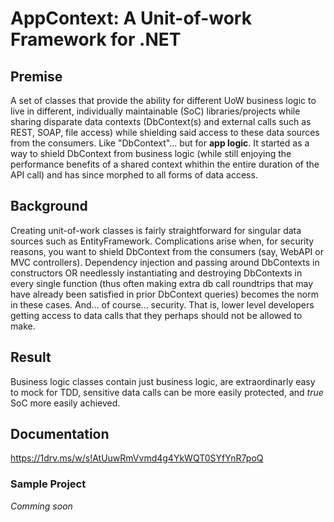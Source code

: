 # AppContext: A Unit-of-work Framework for .NET
## Premise
A set of classes that provide the ability for different UoW business logic to live in different, individually maintainable (SoC) libraries/projects while sharing disparate data contexts (DbContext(s) and external calls such as REST, SOAP, file access) while shielding said access to these data sources from the consumers. Like "DbContext"... but for **app logic**. It started as a way to shield DbContext from business logic (while still enjoying the performance benefits of a shared context whithin the entire duration of the API call) and has since morphed to all forms of data access.
## Background
Creating unit-of-work classes is fairly straightforward for singular data sources such as EntityFramework. Complications arise when, for security reasons, you want to shield DbContext from the consumers (say, WebAPI or MVC controllers). Dependency injection and passing around DbContexts in constructors OR needlessly instantiating and destroying DbContexts in every single function (thus often making extra db call roundtrips that may have already been satisfied in prior DbContext queries) becomes the norm in these cases. And... of course... security. That is, lower level  developers getting access to data calls that they perhaps should not be allowed to make.
## Result
Business logic classes contain just business logic, are extraordinarly easy to mock for TDD, sensitive data calls can be more easily protected, and *true* SoC more easily achieved. 
## Documentation
https://1drv.ms/w/s!AtUuwRmVvmd4g4YkWQT0SYfYnR7poQ
### Sample Project
*Comming soon*
